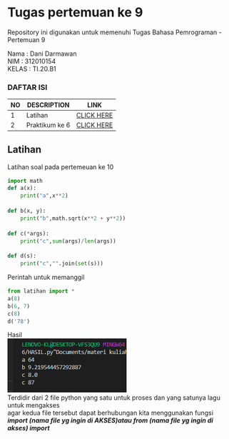 # Tugas pertemuan ke 9
Repository ini digunakan untuk memenuhi Tugas Bahasa Pemrograman - Pertemuan 9

Nama    : Dani Darmawan <br>
NIM     : 312010154 <br>
KELAS   : TI.20.B1 <br>

### DAFTAR ISI
| NO | DESCRIPTION | LINK |
| ---- | ----- | ----|
| 1 | Latihan  | [CLICK HERE](#latihan) |
| 2 | Praktikum ke 6  | [CLICK HERE](#Praktikum_Ke_6) |

## Latihan
Latihan soal pada pertemeuan ke 10  <br> 
``` python
import math 
def a(x):
    print("a",x**2)

def b(x, y):
    print("b",math.sqrt(x**2 + y**2))

def c(*args):
    print("c",sum(args)/len(args))

def d(s):
    print("c","".join(set(s)))

```
Perintah untuk memanggil
``` python
from latihan import *
a(8)
b(6, 7)
c(8)
d('78')

```
Hasil <br>
![1](pic/bahn.png)<br>
Terdidir dari 2 file python yang satu untuk proses dan yang satunya lagu untuk mengakses<br>
agar kedua file tersebut dapat berhubungan kita menggunakan fungsi ***import (nama file yg ingin di AKSES)atau  from (nama file yg ingin di akses) import***




